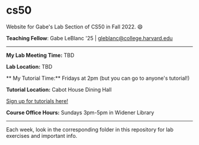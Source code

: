 # cs50
Website for Gabe's Lab Section of CS50 in Fall 2022. 😄

**Teaching Fellow**: Gabe LeBlanc '25 | gleblanc@college.harvard.edu

-----

**My Lab Meeting Time:** TBD

**Lab Location:** TBD

** My Tutorial Time:** Fridays at 2pm (but you can go to anyone's tutorial!)

**Tutorial Location:** Cabot House Dining Hall

[Sign up for tutorials here!](https://harvard.cs50.me/tutorials)

**Course Office Hours:** Sundays 3pm-5pm in Widener Library

-----

Each week, look in the corresponding folder in this repository for lab exercises and important info.


